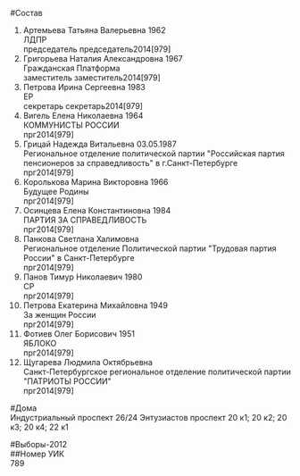 #Состав  
1. Артемьева Татьяна Валерьевна 1962  
    ЛДПР  
    председатель председатель2014[979]  
2. Григорьева Наталия Александровна 1967  
    Гражданская Платформа  
    заместитель заместитель2014[979]  
3. Петрова Ирина Сергеевна 1983  
    ЕР  
    секретарь секретарь2014[979]  
4. Вигель Елена Николаевна 1964  
    КОММУНИСТЫ РОССИИ  
    прг2014[979]  
5. Грицай Надежда Витальевна 03.05.1987  
    Региональное отделение политической партии "Российская партия пенсионеров за справедливость" в г.Санкт-Петербурге  
    прг2014[979]  
6. Королькова Марина Викторовна 1966  
    Будущее Родины  
    прг2014[979]  
7. Осинцева Елена Константиновна 1984  
    ПАРТИЯ ЗА СПРАВЕДЛИВОСТЬ  
    прг2014[979]  
8. Панкова Светлана Халимовна  
    Региональное отделение Политической партии "Трудовая партия России" в Санкт-Петербурге  
    прг2014[979]  
9. Панов Тимур Николаевич 1980  
    СР  
    прг2014[979]  
10. Петрова Екатерина Михайловна 1949  
    За женщин России  
    прг2014[979]  
11. Фотиев Олег Борисович 1951  
    ЯБЛОКО  
    прг2014[979]  
12. Щугарева Людмила Октябрьевна  
    Санкт-Петербургское региональное отделение политической партии "ПАТРИОТЫ РОССИИ"  
    прг2014[979]  
  
#Дома  
Индустриальный проспект 26/24 Энтузиастов проспект 20 к1; 20 к2; 20 к3; 20 к4; 22 к1  
  
#Выборы-2012  
##Номер УИК  
789  
